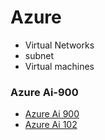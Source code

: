 # Azure

- Virtual Networks
- subnet
- Virtual machines




### Azure Ai-900

- [Azure Ai 900](https://github.com/yaswanthteja/Azure_AI_900)
- [Azure Ai 102](https://github.com/yaswanthteja/Azure_AI_102)
